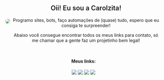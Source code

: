 <div style="display: flex; align-items: center; justify-content: space-between">

  <img style="border-radius: 20px" src="https://media.discordapp.net/attachments/839847418246070302/977026002259705946/Prancheta_1.png?width=1020&height=340">

<div>

<h2 align="center" style="font-weight: 600">Oii! Eu sou a Carolzita!</h2>

<p align="center">Programo sites, bots, faço automações de (quase) tudo, espero que eu consiga te surpreender!</p>
<p align="center">Abaixo você consegue encontrar todos os meus links para contato, só me chamar que a gente faz um projetinho bem legal! </p>


</div>

</div>

<br>
<h4 align="center">Meus links:</h4>
<div align="center">
  <a href="https://www.instagram.com/yoitscarolll/" target="_blank"><img src="https://img.shields.io/badge/-Instagram-%23E4405F?style=for-the-badge&logo=instagram&logoColor=white" target="_blank"></a>
 	<a href="https://www.twitch.tv/cisnxy" target="_blank"><img src="https://img.shields.io/badge/Twitch-9146FF?style=for-the-badge&logo=twitch&logoColor=white" target="_blank"></a>
 <a href="https://discord.gg/ztSnevB8SW" target="_blank"><img src="https://img.shields.io/badge/Discord-7289DA?style=for-the-badge&logo=discord&logoColor=white" target="_blank"></a> 
  <a href = "mailto:contato@caroline.art.br"><img src="https://img.shields.io/badge/-Gmail-%23333?style=for-the-badge&logo=gmail&logoColor=white" target="_blank"></a>
</div>
